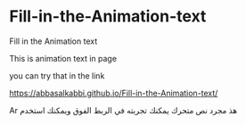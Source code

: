 # Fill-in-the-Animation-text
Fill in the Animation text 


This is animation text in page 

you can try that in the link         



https://abbasalkabbi.github.io/Fill-in-the-Animation-text/



Ar 
هذ مجرد نص متحرك يمكنك تجربته في الربط الفوق 
 ويمكنك استخدم





